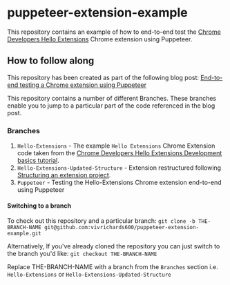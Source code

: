 # puppeteer-extension-example

This repository contains an example of how to end-to-end test the [Chrome Developers Hello Extensions](https://developer.chrome.com/docs/extensions/mv3/getstarted/development-basics/) Chrome extension using Puppeteer.

## How to follow along
This repository has been created as part of the following blog post: [End-to-end testing a Chrome extension using Puppeteer](https://vivrichards.co.uk/automation/e2e-testing-chrome-extension-using-puppeteer)

This repository contains a number of different Branches. These branches enable you to jump to a particular part of the code referenced in the blog post.

### Branches
1. `Hello-Extensions` - The example `Hello Extensions` Chrome Extension code taken from the [Chrome Developers Hello Extensions Development basics tutorial](https://developer.chrome.com/docs/extensions/mv3/getstarted/development-basics/).
2. `Hello-Extensions-Updated-Structure` - Extension restructured following [Structuring an extension project](https://developer.chrome.com/docs/extensions/mv3/getstarted/development-basics/#structure).
3. `Puppeteer` - Testing the Hello-Extensions Chrome extension end-to-end using Puppeteer

#### Switching to a branch
To check out this repository and a particular branch:
`git clone -b THE-BRANCH-NAME git@github.com:vivrichards600/puppeteer-extension-example.git`

Alternatively, If you've already cloned the repository you can just switch to the branch you'd like:
`git checkout THE-BRANCH-NAME`

Replace THE-BRANCH-NAME with a branch from the `Branches` section i.e. `Hello-Extensions` or `Hello-Extensions-Updated-Structure`